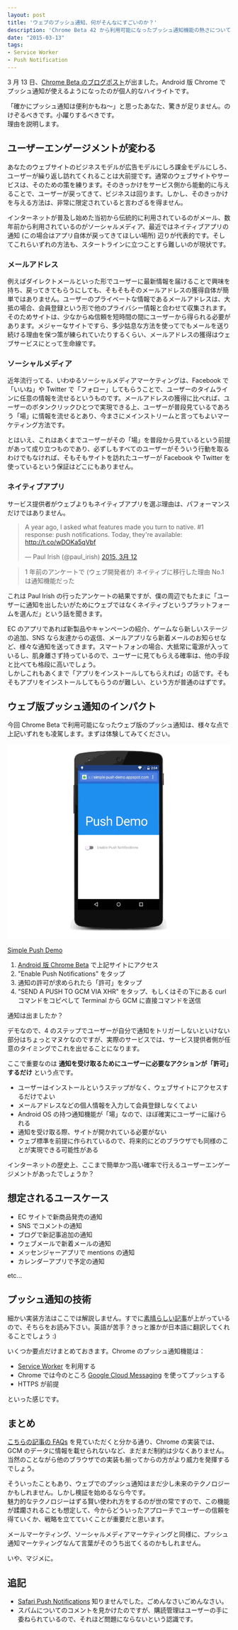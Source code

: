 ```yaml
---
layout: post
title: 'ウェブのプッシュ通知、何がそんなにすごいのか？'
description: 'Chrome Beta 42 から利用可能になったプッシュ通知機能の熱さについて語ります'
date: "2015-03-13"
tags:
- Service Worker
- Push Notification
---
```


3 月 13 日、[Chrome Beta のブログポスト](http://googledevjp.blogspot.jp/2015/03/chrome-42-es6-class.html)が出ました。Android 版 Chrome でプッシュ通知が使えるようになったのが個人的なハイライトです。

「確かにプッシュ通知は便利かもね〜」と思ったあなた、驚きが足りません。のけぞるべきです。小躍りするべきです。  
理由を説明します。

<!-- excerpt -->

## ユーザーエンゲージメントが変わる

あなたのウェブサイトのビジネスモデルが広告モデルにしろ課金モデルにしろ、ユーザーが繰り返し訪れてくれることは大前提です。通常のウェブサイトやサービスは、そのための策を練ります。そのきっかけをサービス側から能動的に与えることで、ユーザーが戻ってきて、ビジネスは回ります。しかし、そのきっかけを与える方法は、非常に限定されていると言わざるを得ません。  

インターネットが普及し始めた当初から伝統的に利用されているのがメール、数年前から利用されているのがソーシャルメディア、最近ではネイティブアプリの通知 (この場合はアプリ自体が戻ってきてほしい場所) 辺りが代表的です。そしてこれらいずれの方法も、スタートラインに立つことすら難しいのが現状です。

### メールアドレス
例えばダイレクトメールといった形でユーザーに最新情報を届けることで興味を持ち、戻ってきてもらうにしても、そもそもそのメールアドレスの獲得自体が簡単ではありません。ユーザーのプライベートな情報であるメールアドレスは、大抵の場合、会員登録という形で他のプライバシー情報と合わせて収集されます。そのためサイトは、少なからぬ信頼を短時間の間にユーザーから得られる必要があります。メジャーなサイトですら、多少姑息な方法を使ってでもメールを送り続ける理由を保つ策が練られていたりするくらい、メールアドレスの獲得はウェブサービスにとって生命線です。

### ソーシャルメディア
近年流行ってる、いわゆるソーシャルメディアマーケティングは、Facebook で「いいね」や Twitter で「フォロー」してもらうことで、ユーザーのタイムラインに任意の情報を流せるというものです。メールアドレスの獲得に比べれば、ユーザーのボタンクリックひとつで実現できる上、ユーザーが普段見ているであろう「場」に情報を流せるとあり、今まさにメインストリームと言ってもよいマーケティング方法です。

とはいえ、これはあくまでユーザーがその「場」を普段から見ているという前提があって成り立つものであり、必ずしもすべてのユーザーがそういう行動を取るわけでもなければ、そもそもサイトを訪れたユーザーが Facebook や Twitter を使っているという保証はどこにもありません。

### ネイティブアプリ
サービス提供者がウェブよりもネイティブアプリを選ぶ理由は、パフォーマンスだけではありません。

<blockquote class="twitter-tweet" lang="ja"><p>A year ago, I asked what features made you turn to native. #1 response: push notifications. Today, they&#39;re available: <a href="http://t.co/wDOKa5qVbf">http://t.co/wDOKa5qVbf</a></p>&mdash; Paul Irish (@paul_irish) <a href="https://twitter.com/paul_irish/status/576089864514326528">2015, 3月 12</a></blockquote>
<script async src="//platform.twitter.com/widgets.js" charset="utf-8"></script>

> 1 年前のアンケートで (ウェブ開発者が) ネイティブに移行した理由 No.1 は通知機能だった

これは Paul Irish の行ったアンケートの結果ですが、僕の周辺でもたまに「ユーザーに通知を出したいがためにウェブではなくネイティブというプラットフォームを選んだ」という話を聞きます。

EC のアプリであれば新製品やキャンペーンの紹介、ゲームなら新しいステージの追加、SNS なら友達からの返信、メールアプリなら新着メールのお知らせなど、様々な通知を送ってきます。スマートフォンの場合、大抵常に電源が入っているし、肌身離さず持っているので、ユーザーに見てもらえる確率は、他の手段と比べても格段に高いでしょう。  
しかしこれもあくまで「アプリをインストールしてもらえれば」の話です。そもそもアプリをインストールしてもらうのが難しい、という方が普通のはずです。

## ウェブ版プッシュ通知のインパクト

今回 Chrome Beta で利用可能になったウェブ版のプッシュ通知は、様々な点で上記いずれをも凌駕します。まずは体験してみてください。

![](/images/2015-03-13/push-message.gif)

[Simple Push Demo](https://simple-push-demo.appspot.com/)

1. [Android 版 Chrome Beta](https://play.google.com/store/apps/details?id=com.chrome.beta) で上記サイトにアクセス
2. "Enable Push Notifications" をタップ
3. 通知の許可が求められたら「許可」をタップ
4. "SEND A PUSH TO GCM VIA XHR" をタップ、もしくはその下にある curl コマンドをコピペして Terminal から GCM に直接コマンドを送信

通知は出ましたか？

デモなので、4 のステップでユーザーが自分で通知をトリガーしないといけない部分はちょっとマヌケなのですが、実際のサービスでは、サービス提供者側が任意のタイミングでこれを出せることになります。

ここで重要なのは **通知を受け取るためにユーザーに必要なアクションが「許可」するだけ** という点です。

- ユーザーはインストールというステップがなく、ウェブサイトにアクセスするだけでよい
- メールアドレスなどの個人情報を入力して会員登録しなくてよい
- Android OS の持つ通知機能が「場」なので、ほぼ確実にユーザーに届けられる
- 通知を受け取る際、サイトが開かれている必要がない
- ウェブ標準を前提に作られているので、将来的にどのブラウザでも同様のことが実現できる可能性がある

インターネットの歴史上、ここまで簡単かつ高い確率で行えるユーザーエンゲージメントがあったでしょうか？

## 想定されるユースケース

- EC サイトで新商品発売の通知
- SNS でコメントの通知
- ブログで新記事追加の通知
- ウェブメールで新着メールの通知
- メッセンジャーアプリで mentions の通知
- カレンダーアプリで予定の通知

etc...

## プッシュ通知の技術

細かい実装方法はここでは解説しません。すでに[素晴らしい記事](http://updates.html5rocks.com/2015/03/push-notificatons-on-the-open-web)が上がっているので、そちらをお読み下さい。英語が苦手？きっと誰かが日本語に翻訳してくれることでしょう :)

いくつか要点だけまとめておきます。Chrome のプッシュ通知機能は：

- [Service Worker](http://www.html5rocks.com/ja/tutorials/service-worker/introduction/) を利用する
- Chrome では今のところ [Google Cloud Messaging](https://developer.android.com/google/gcm/index.html) を使ってプッシュする
- HTTPS が前提

といった感じです。

## まとめ

[こちらの記事の FAQs](http://updates.html5rocks.com/2015/03/push-notificatons-on-the-open-web) を見ていただくと分かる通り、Chrome の実装では、GCM のデータに情報を載せられないなど、まだまだ制約は少なくありません。当然のことながら他のブラウザでの実装も揃ってからの方がより威力を発揮するでしょう。

そういったこともあり、ウェブでのプッシュ通知はまだ少し未来のテクノロジーかもしれません。しかし検証を始めるなら今です。  
魅力的なテクノロジーはずる賢い使われ方をするのが世の常ですので、この機能が蹂躙されることも想定して、今からどういったアプローチでユーザーの信頼を得ていくか、戦略を立てていくことが重要だと思います。

メールマーケティング、ソーシャルメディアマーケティングと同様に、プッシュ通知マーケティングなんて言葉がそのうち出てくるのかもしれません。

いや、マジメに。

## 追記
- [Safari Push Notifications](https://developer.apple.com/notifications/safari-push-notifications/) 知りませんでした。ごめんなさいごめんなさい。
- スパムについてのコメントを見かけたのですが、購読管理はユーザーの手に委ねられているので、それほど問題にならないという認識です。
